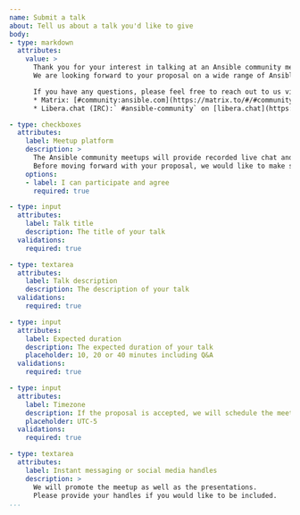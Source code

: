 ```yaml
---
name: Submit a talk
about: Tell us about a talk you'd like to give
body:
- type: markdown
  attributes:
    value: >
      Thank you for your interest in talking at an Ansible community meetup !
      We are looking forward to your proposal on a wide range of Ansible topics whether you are a user, a contributor or a developer.

      If you have any questions, please feel free to reach out to us via:
      * Matrix: [#community:ansible.com](https://matrix.to/#/#community:ansible.im)
      * Libera.chat (IRC):` #ansible-community` on [libera.chat](https://web.libera.chat/#libera)

- type: checkboxes
  attributes:
    label: Meetup platform
    description: >
      The Ansible community meetups will provide recorded live chat and video over [Matrix](https://matrix.org/) (bridged to [libera.chat](https://libera.chat/) on IRC) and [jitsi](https://jitsi.org/).
      Before moving forward with your proposal, we would like to make sure that you can participate and agree with this.
    options:
    - label: I can participate and agree
      required: true

- type: input
  attributes:
    label: Talk title
    description: The title of your talk
  validations:
    required: true

- type: textarea
  attributes:
    label: Talk description
    description: The description of your talk
  validations:
    required: true

- type: input
  attributes:
    label: Expected duration
    description: The expected duration of your talk
    placeholder: 10, 20 or 40 minutes including Q&A
  validations:
    required: true

- type: input
  attributes:
    label: Timezone
    description: If the proposal is accepted, we will schedule the meetup taking into consideration your availability based on your timezone.
    placeholder: UTC-5
  validations:
    required: true

- type: textarea
  attributes:
    label: Instant messaging or social media handles
    description: >
      We will promote the meetup as well as the presentations.
      Please provide your handles if you would like to be included.
...
```

